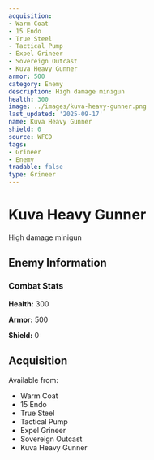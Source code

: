 ```yaml
---
acquisition:
- Warm Coat
- 15 Endo
- True Steel
- Tactical Pump
- Expel Grineer
- Sovereign Outcast
- Kuva Heavy Gunner
armor: 500
category: Enemy
description: High damage minigun
health: 300
image: ../images/kuva-heavy-gunner.png
last_updated: '2025-09-17'
name: Kuva Heavy Gunner
shield: 0
source: WFCD
tags:
- Grineer
- Enemy
tradable: false
type: Grineer
---
```


# Kuva Heavy Gunner

High damage minigun

## Enemy Information

### Combat Stats

**Health:** 300

**Armor:** 500

**Shield:** 0

## Acquisition

Available from:
- Warm Coat
- 15 Endo
- True Steel
- Tactical Pump
- Expel Grineer
- Sovereign Outcast
- Kuva Heavy Gunner

